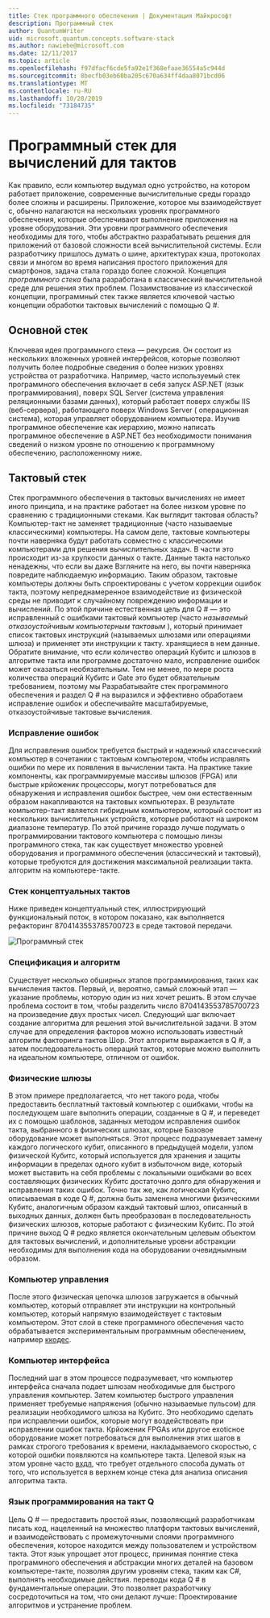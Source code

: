 ```yaml
---
title: Стек программного обеспечения | Документация Майкрософт
description: Программный стек
author: QuantumWriter
uid: microsoft.quantum.concepts.software-stack
ms.author: nawiebe@microsoft.com
ms.date: 12/11/2017
ms.topic: article
ms.openlocfilehash: f97dfacf6cde5fa92e1f368efaae36554a5c944d
ms.sourcegitcommit: 8becfb03eb60ba205c670a634ff4daa8071bcd06
ms.translationtype: MT
ms.contentlocale: ru-RU
ms.lasthandoff: 10/28/2019
ms.locfileid: "73184735"
---
```

# <a name="software-stack-for-quantum-computing"></a>Программный стек для вычислений для тактов
Как правило, если компьютер выдумал одно устройство, на котором работает приложение, современные вычислительные среды гораздо более сложны и расширены. Приложение, которое мы взаимодействует с, обычно налагаются на нескольких уровнях программного обеспечения, которые обеспечивают выполнение приложения на уровне оборудования. Эти уровни программного обеспечения необходимы для того, чтобы абстрактно разрабатывать решения для приложений от базовой сложности всей вычислительной системы. Если разработчику пришлось думать о шине, архитектурах кэша, протоколах связи и многом во время написания простого приложения для смартфонов, задача стала гораздо более сложной.  Концепция *программного стека* была разработана в классический вычислительной среде для решения этих проблем.  Позаимствование из классической концепции, программный стек также является ключевой частью концепции обработки тактовых вычислений с помощью Q #.

## <a name="conventional-stack"></a>Основной стек
Ключевая идея программного стека — рекурсия.  Он состоит из нескольких вложенных уровней интерфейсов, которые позволяют получить более подробные сведения о более низких уровнях устройства от разработчика.  Например, часто используемый стек программного обеспечения включает в себя запуск ASP.NET (язык программирования), поверх SQL Server (система управления реляционными базами данных), который работает поверх службы IIS (веб-сервера), работающего поверх Windows Server ( операционная система), которая управляет оборудованием компьютера.  Изучив программное обеспечение как иерархию, можно написать программное обеспечение в ASP.NET без необходимости понимания сведений о низком уровне по отношению к программному обеспечению, расположенному ниже.

## <a name="quantum-stack"></a>Тактовый стек

Стек программного обеспечения в тактовых вычислениях не имеет иного принципа, и на практике работает на более низком уровне по сравнению с традиционными стеками.  Как выглядит тактовая область?  Компьютер-такт не заменяет традиционные (часто называемые классическими) компьютеры.  На самом деле, тактовые компьютеры почти наверняка будут работать совместно с классическими компьютерами для решения вычислительных задач.  В части это происходит из-за хрупкости данных о такте.  Данные такта настолько ненадежны, что если вы даже Взгляните на него, вы почти наверняка повредите наблюдаемую информацию.  Таким образом, тактовые компьютеры должны быть спроектированы с учетом коррекции ошибок такта, поэтому непреднамеренное взаимодействие из физической среды не приводит к случайному повреждению информации и вычислений. По этой причине естественная цель для Q # — это исправленный с ошибками тактовый компьютер (часто *называемый отказоустойчивым компьютерным тактовым* ), который принимает список тактовых инструкций (называемых шлюзами или операциями шлюза) и применяет эти инструкции к такту. хранящиеся в нем данные.  Обратите внимание, что если количество операций Кубитс и шлюзов в алгоритме такта или программе достаточно мало, исправление ошибок может оказаться необязательным.  Тем не менее, по мере роста количества операций Кубитс и Gate это будет обязательным требованием, поэтому мы Разрабатывайте стек программного обеспечения и раздел Q # на выразился и эффективно обработаем исправление ошибок и обеспечивайте масштабируемые, отказоустойчивые тактовые вычисления.

### <a name="error-correction"></a>Исправление ошибок
Для исправления ошибок требуется быстрый и надежный классический компьютер в сочетании с тактовым компьютером, чтобы исправлять ошибки по мере их появления в вычислении такта.  На практике такие компоненты, как программируемые массивы шлюзов (FPGA) или быстрые крйоженик процессоры, могут потребоваться для обнаружения и исправления ошибок быстрее, чем они естественным образом накапливаются на тактовых компьютерах.  В результате компьютер-такт является гибридным компьютером, который состоит из нескольких вычислительных устройств, которые работают на широком диапазоне температур.  По этой причине гораздо лучше подумать о программировании тактового компьютера с помощью линзы программного стека, так как существует множество уровней оборудования и программного обеспечения (классический и тактовый), которые требуются для достижения максимальной реализации такта. алгоритм на компьютере-такте.

### <a name="quantum-conceptual-stack"></a>Стек концептуальных тактов
Ниже приведен концептуальный стек, иллюстрирующий функциональный поток, в котором показано, как выполняется рефакторинг 8704143553785700723 в среде тактовой передачи.

![Программный стек](~/media/concepts_stack.png)

### <a name="specification-and-algorithm"></a>Спецификация и алгоритм
Существует несколько обширных этапов программирования, таких как вычисления тактов.  Первый, и, вероятно, самый сложный этап — указание проблемы, которую один из них хочет решить.  В этом случае проблема состоит в том, чтобы разделить число 8704143553785700723 на произведение двух простых чисел.  Следующий шаг включает создание алгоритма для решения этой вычислительной задачи.  В этом случае для определения факторов можно использовать известный алгоритм факторинга тактов Шор.  Этот алгоритм выражается в Q #, а затем последовательность операций тактов, которые можно выполнить на идеальном компьютере, отличном от ошибок.  

### <a name="physical-gates"></a>Физические шлюзы
В этом примере предполагается, что нет такого рода, чтобы предоставить бесплатный тактовый компьютер с ошибками, чтобы на последующем шаге выполнить операции, созданные в Q #, и переведет их с помощью шаблонов, заданных методом исправления ошибок такта, выбранного в физических шлюзах, которые Базовое оборудование может выполняться.  Этот процесс подразумевает замену каждого логического кубит, описанного в предыдущей модели, узлом физической Кубитс, который используется для хранения и защиты информации в пределах одного кубит в избыточном виде, который может выставить на себя проблемы с локальными ошибками во всех составляющих физических Кубитс достаточно долго для обнаружения и исправления таких ошибок.  Точно так же, как логическая Кубитс, описываемая в коде Q #, должна быть заменена многими физическими Кубитс, аналогичным образом каждый тактовый шлюз, описанный в выходных данных, должен быть преобразован в последовательность физических шлюзов, которые работают с физическим Кубитс.  По этой причине выход Q # редко является окончательным целевым объектом для тактовых вычислений, и дополнительные уровни абстракции необходимы для выполнения кода на оборудовании очевиднымным образом.

### <a name="control-computer"></a>Компьютер управления
После этого физическая цепочка шлюзов загружается в обычный компьютер, который отправляет эти инструкции на контрольный компьютер, который напрямую взаимодействует с тактовым компьютером.  Этот слой в стеке программного обеспечения часто обрабатывается экспериментальным программным обеспечением, например [ккодес](http://qcodes.github.io/Qcodes/).

### <a name="interface-computer"></a>Компьютер интерфейса
Последний шаг в этом процессе подразумевает, что компьютер интерфейса сначала подает шлюзам необходимые для быстрого управления компьютер. Затем компьютер быстрого управления применяет требуемые напряжения (обычно называемые пульсом) для реализации необходимого шлюза на Кубитс. Это необходимо сделать при исправлении ошибок, которые могут воздействовать при исправлении ошибок такта.  Крйоженик FPGAs или другое exoticное оборудование может потребоваться для выполнения этих шагов в рамках строгого требования к времени, накладываемого скоростью, с которой ошибки появляются на компьютере такта.  Целевой язык на этом уровне часто [вхдл](https://en.wikipedia.org/wiki/VHDL), что требует отдельного способа думать от того, что используется в верхнем конце стека для анализа описания алгоритма такта.

### <a name="the-q-quantum-programming-language"></a>Язык программирования на такт Q #
Цель Q # — предоставить простой язык, позволяющий разработчикам писать код, нацеленный на множество платформ тактовых вычислений, и взаимодействовать с промежуточными слоями программного обеспечения, которое находится между пользователем и устройством такта.  Этот язык упрощает этот процесс, принимая понятие стека программного обеспечения и абстракции многих деталей на базовом компьютере-такте, позволяя другим уровням стека, таким как C#, выполнять необходимые действия. переводы кода Q # в фундаментальные операции.  Это позволяет разработчику сосредоточиться на том, что они делают лучше: Проектирование алгоритмов и устранение проблем.
